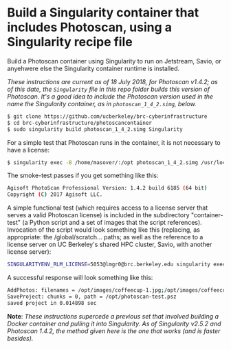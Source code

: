 # Build a Singularity container that includes Photoscan, using a Singularity recipe file

Build a Photoscan container using Singularity to run on Jetstream, Savio, or anyehwere else the Singularity container runtime is installed.

*These instructions are current as of 18 July 2018, for Photoscan v1.4.2; as of this date, the `Singularity` file in this repo folder builds this version of Photoscan. It's a good idea to include the Photoscan version used in the name the Singularity container, as in `photoscan_1_4_2.simg`, below.*

```bash
$ git clone https://github.com/ucberkeley/brc-cyberinfrastructure
$ cd brc-cyberinfrastructure/photoscancontainer
$ sudo singularity build photoscan_1_4_2.simg Singularity
```
For a simple test that Photoscan runs in the container, it is not necessary to have a license:

```bash
$ singularity exec -B /home/masover/:/opt photoscan_1_4_2.simg /usr/local/photoscan-pro/photoscan.sh --version -platform offscreen
```
The smoke-test passes if you get something like this:

```bash
Agisoft PhotoScan Professional Version: 1.4.2 build 6185 (64 bit)
Copyright (C) 2017 Agisoft LLC.
```

A simple functional test (which requires access to a license server that serves a valid Photoscan license) is included in the subdirectory "container-test" (a Python script and a set of images that the script references). Invocation of the script would look something like this (replacing, as appropriate: the /global/scratch... paths; as well as the reference to a license server on UC Berkeley's shared HPC cluster, Savio, with another license server):

```bash
SINGULARITYENV_RLM_LICENSE=5053@lmgr0@brc.berkeley.edu singularity exec -B /global/scratch/username/photoscan/:/opt /global/scratch/username/containers/photoscan_1_4_2.simg /usr/local/photoscan-pro/photoscan.sh -r /opt/photoscan-test.py -platform offscreen
```

A successful response will look something like this:

```bash
AddPhotos: filenames = /opt/images/coffeecup-1.jpg;/opt/images/coffeecup-2.jpg;/opt/images/coffeecup-3.jpg;/opt/images/coffeecup-4.jpg
SaveProject: chunks = 0, path = /opt/photoscan-test.psz
saved project in 0.014898 sec
```



**Note**: *These instructions supercede a previous set that involved building a Docker container and pulling it into Singularity. As of Singularity v2.5.2 and Photoscan 1.4.2, the method given here is the one that works (and is faster besides).*
